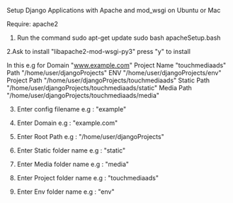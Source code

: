 Setup Django Applications with Apache and mod_wsgi on Ubuntu or Mac

Require: apache2

 1. Run the command
    sudo apt-get update
    sudo bash apacheSetup.bash

 2.Ask to install "libapache2-mod-wsgi-py3"
    press "y" to install 

 In this e.g 
 for Domain "www.example.com"
 Project Name "touchmediaads"
 Path "/home/user/djangoProjects"
 ENV "/home/user/djangoProjects/env"
 Project Path "/home/user/djangoProjects/touchmediaads"
 Static Path "/home/user/djangoProjects/touchmediaads/static"
 Media Path "/home/user/djangoProjects/touchmediaads/media"

 3. Enter config filename 
     e.g : "example"

 4. Enter Domain 
     e.g : "example.com"

 5. Enter Root Path 
     e.g : "/home/user/djangoProjects"

 6. Enter Static folder name
     e.g : "static"

 7. Enter Media folder name 
     e.g : "media"

 8. Enter Project folder name 
     e.g : "touchmediaads"

 9. Enter Env folder name
     e.g : "env"

